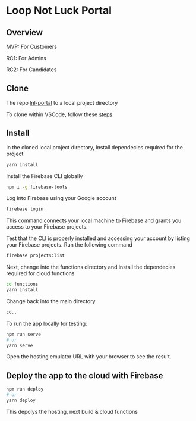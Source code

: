 # Loop Not Luck Portal

## Overview
MVP: For Customers

RC1: For Admins

RC2: For Candidates

## Clone
The repo [lnl-portal](https://github.com/ranga27/lnl-portal) to a local project directory

To clone within VSCode, follow these [steps](https://docs.microsoft.com/en-us/azure/developer/javascript/how-to/with-visual-studio-code/clone-github-repository?tabs=create-repo-command-palette%2Cinitialize-repo-activity-bar%2Ccreate-branch-command-palette%2Ccommit-changes-command-palette%2Cpush-command-palette)
## Install
In the cloned local project directory, install dependecies required for the project
```bash
yarn install
```
Install the Firebase CLI globally
```bash
npm i -g firebase-tools
```
Log into Firebase using your Google account
```bash
firebase login
```

This command connects your local machine to Firebase and grants you access to your Firebase projects.

Test that the CLI is properly installed and accessing your account by listing your Firebase projects. Run the following command
```bash
firebase projects:list
```
Next, change into the functions directory and install the dependecies required for cloud functions
```bash
cd functions
yarn install
```
Change back into the main directory
```bash
cd..
```

To run the app locally for testing:
```bash
npm run serve
# or
yarn serve
```
Open the hosting emulator URL with your browser to see the result.

## Deploy the app to the cloud with Firebase
```bash
npm run deploy
# or
yarn deploy
```
This depolys the hosting, next build & cloud functions

